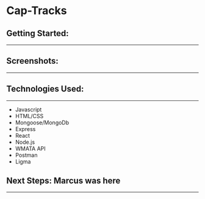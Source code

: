 # Cap-Tracks

## Getting Started:
----------

## Screenshots:
----------

## Technologies Used:
----------
* Javascript
* HTML/CSS
* Mongoose/MongoDb
* Express
* React
* Node.js
* WMATA API
* Postman
* Ligma

## Next Steps: Marcus was here
----------
